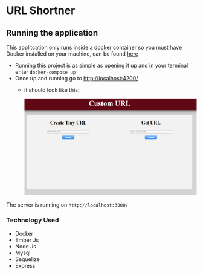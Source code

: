 # URL Shortner

## Running the application

This applitcation only runs inside a docker container so you must have Docker installed on your machine, can be found [here](https://www.docker.com/products/docker-desktop)

* Running this project is as simple as opening it up and in your terminal enter `docker-compose up`
* Once up and running go to [http://localhost:4200/](http://localhost:4200/)
  * it should look like this:

    ![Application](https://github.com/babco1kr/custom-url/blob/master/images/4200F.PNG?raw=true)

The server is running on `http://localhost:3000/` 

### Technology Used
* Docker
* Ember Js
* Node Js
* Mysql
* Sequelize
* Express

